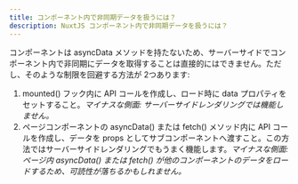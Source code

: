 ```yaml
---
title: コンポーネント内で非同期データを扱うには？
description: NuxtJS コンポーネント内で非同期データを扱うには？
---
```


コンポーネントは asyncData メソッドを持たないため、サーバーサイドでコンポーネント内で非同期にデータを取得することは直接的にはできません。ただし、そのような制限を回避する方法が 2つあります:

1. mounted() フック内に API コールを作成し、ロード時に data プロパティをセットすること。*マイナスな側面: サーバーサイドレンダリングでは機能しません。*
2. ページコンポーネントの asyncData() または fetch() メソッド内に API コールを作成し、データを props としてサブコンポーネントへ渡すこと。この方法ではサーバーサイドレンダリングでもうまく機能します。*マイナスな側面: ページ内 asyncData() または fetch() が他のコンポーネントのデータをロードするため、可読性が落ちるかもしれません。*
